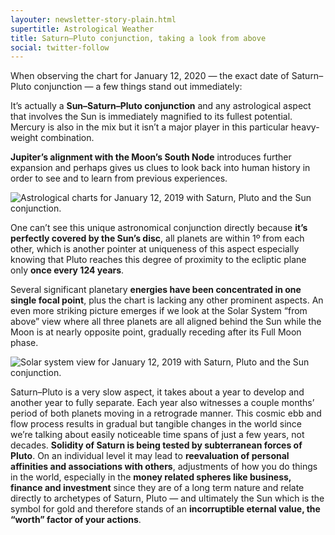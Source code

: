 ```yaml
---
layouter: newsletter-story-plain.html
supertitle: Astrological Weather
title: Saturn–Pluto conjunction, taking a look from above
social: twitter-follow
---
```


When observing the chart for January 12, 2020 — the exact date of Saturn–Pluto conjunction — a few things stand out immediately:

It’s actually a **Sun–Saturn–Pluto conjunction** and any astrological aspect that involves the Sun is immediately magnified to its fullest potential. Mercury is also in the mix but it isn’t a major player in this particular heavy-weight combination.

**Jupiter’s alignment with the Moon’s South Node** introduces further expansion and perhaps gives us clues to look back into human history in order to see and to learn from previous experiences.

<img class="lazyload inline border" data-srcset="/images/newsletters/tn-chart-2020-01-12-saturn-pluto.png" alt="Astrological charts for January 12, 2019 with Saturn, Pluto and the Sun conjunction.">

One can’t see this unique astronomical conjunction directly because **it’s perfectly covered by the Sun’s disc**, all planets are within 1º from each other, which is another pointer at uniqueness of this aspect especially knowing that Pluto reaches this degree of proximity to the ecliptic plane only **once every 124 years**.

Several significant planetary **energies have been concentrated in one single focal point**, plus the chart is lacking any other prominent aspects. An even more striking picture emerges if we look at the Solar System “from above” view where all three planets are all aligned behind the Sun while the Moon is at nearly opposite point, gradually receding after its Full Moon phase.

<img class="lazyload inline border" data-srcset="/images/newsletters/tn-chart-2020-01-12-solar-system-saturn-pluto.png" alt="Solar system view for January 12, 2019 with Saturn, Pluto and the Sun conjunction.">

Saturn–Pluto is a very slow aspect, it takes about a year to develop and another year to fully separate. Each year also witnesses a couple months’ period of both planets moving in a retrograde manner. This cosmic ebb and flow process results in gradual but tangible changes in the world since we’re talking about easily noticeable time spans of just a few years, not decades. **Solidity of Saturn is being tested by subterranean forces of Pluto**. On an individual level it may lead to **reevaluation of personal affinities and associations with others**, adjustments of how you do things in the world, especially in the **money related spheres like business, finance and investment** since they are of a long term nature and relate directly to archetypes of Saturn, Pluto — and ultimately the Sun which is the symbol for gold and therefore stands of an **incorruptible eternal value, the “worth” factor of your actions**.